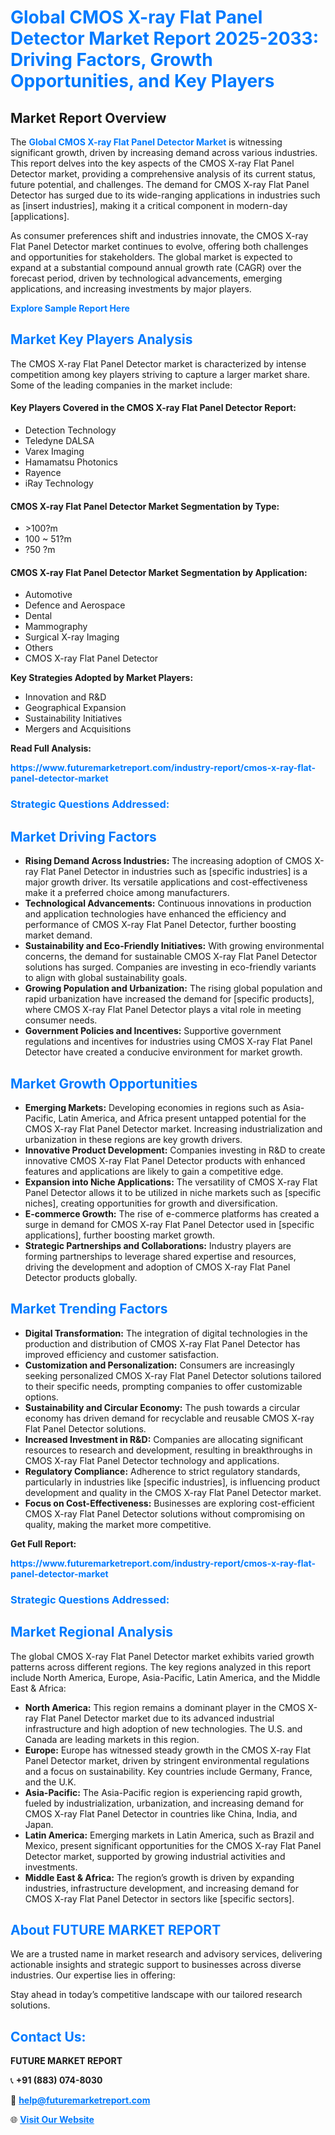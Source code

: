 <h1 style="color: #007BFF;">Global CMOS X-ray Flat Panel Detector Market Report 2025-2033: Driving Factors, Growth Opportunities, and Key Players</h1>

<section id="overview">
<h2>Market Report Overview</h2>
<p>The <a href="https://www.futuremarketreport.com/industry-report/cmos-x-ray-flat-panel-detector-market" style="color: #007BFF; text-decoration: none;"><strong>Global CMOS X-ray Flat Panel Detector Market</strong></a> is witnessing significant growth, driven by increasing demand across various industries. This report delves into the key aspects of the CMOS X-ray Flat Panel Detector market, providing a comprehensive analysis of its current status, future potential, and challenges. The demand for CMOS X-ray Flat Panel Detector has surged due to its wide-ranging applications in industries such as [insert industries], making it a critical component in modern-day [applications].</p>
<p>As consumer preferences shift and industries innovate, the CMOS X-ray Flat Panel Detector market continues to evolve, offering both challenges and opportunities for stakeholders. The global market is expected to expand at a substantial compound annual growth rate (CAGR) over the forecast period, driven by technological advancements, emerging applications, and increasing investments by major players.</p>
</section>

<section id="overview">
<p><a href="https://www.futuremarketreport.com/request-sample/reportId=127717" style="color: #007BFF; text-decoration: none;"><strong>Explore Sample Report Here</strong></a></p>
</section>

<section id="key-players">
<h2 style="color: #007BFF;">Market Key Players Analysis</h2>
<p>The CMOS X-ray Flat Panel Detector market is characterized by intense competition among key players striving to capture a larger market share. Some of the leading companies in the market include:</p>
<h4>Key Players Covered in the CMOS X-ray Flat Panel Detector Report:</h4>
<ul><li>Detection Technology</li><li>Teledyne DALSA</li><li>Varex Imaging</li><li>Hamamatsu Photonics</li><li>Rayence</li><li>iRay Technology</li></ul>
<h4>CMOS X-ray Flat Panel Detector Market Segmentation by Type:</h4>
<ul><li>&gt;100?m</li><li>100 ~ 51?m</li><li>?50 ?m</li></ul>

<h4>CMOS X-ray Flat Panel Detector Market Segmentation by Application:</h4>
<ul><li>Automotive</li><li>Defence and Aerospace</li><li>Dental</li><li>Mammography</li><li>Surgical X-ray Imaging</li><li>Others</li><li>CMOS X-ray Flat Panel Detector</li></ul>
<p><strong>Key Strategies Adopted by Market Players:</strong></p>
<ul>
<li>Innovation and R&D</li>
<li>Geographical Expansion</li>
<li>Sustainability Initiatives</li>
<li>Mergers and Acquisitions</li>
</ul>
</section>

<section>
<p><strong>Read Full Analysis: </strong></p><a href="https://www.futuremarketreport.com/industry-report/cmos-x-ray-flat-panel-detector-market" style="color: #007BFF; text-decoration: none;"><strong>https://www.futuremarketreport.com/industry-report/cmos-x-ray-flat-panel-detector-market</strong></a>
<h3 style="color: #007BFF;">Strategic Questions Addressed:</h3>
</section>

<section id="driving-factors">
<h2 style="color: #007BFF;">Market Driving Factors</h2>
<ul>
<li><strong>Rising Demand Across Industries:</strong> The increasing adoption of CMOS X-ray Flat Panel Detector in industries such as [specific industries] is a major growth driver. Its versatile applications and cost-effectiveness make it a preferred choice among manufacturers.</li>
<li><strong>Technological Advancements:</strong> Continuous innovations in production and application technologies have enhanced the efficiency and performance of CMOS X-ray Flat Panel Detector, further boosting market demand.</li>
<li><strong>Sustainability and Eco-Friendly Initiatives:</strong> With growing environmental concerns, the demand for sustainable CMOS X-ray Flat Panel Detector solutions has surged. Companies are investing in eco-friendly variants to align with global sustainability goals.</li>
<li><strong>Growing Population and Urbanization:</strong> The rising global population and rapid urbanization have increased the demand for [specific products], where CMOS X-ray Flat Panel Detector plays a vital role in meeting consumer needs.</li>
<li><strong>Government Policies and Incentives:</strong> Supportive government regulations and incentives for industries using CMOS X-ray Flat Panel Detector have created a conducive environment for market growth.</li>
</ul>
</section>

<section id="growth-opportunities">
<h2 style="color: #007BFF;">Market Growth Opportunities</h2>
<ul>
<li><strong>Emerging Markets:</strong> Developing economies in regions such as Asia-Pacific, Latin America, and Africa present untapped potential for the CMOS X-ray Flat Panel Detector market. Increasing industrialization and urbanization in these regions are key growth drivers.</li>
<li><strong>Innovative Product Development:</strong> Companies investing in R&D to create innovative CMOS X-ray Flat Panel Detector products with enhanced features and applications are likely to gain a competitive edge.</li>
<li><strong>Expansion into Niche Applications:</strong> The versatility of CMOS X-ray Flat Panel Detector allows it to be utilized in niche markets such as [specific niches], creating opportunities for growth and diversification.</li>
<li><strong>E-commerce Growth:</strong> The rise of e-commerce platforms has created a surge in demand for CMOS X-ray Flat Panel Detector used in [specific applications], further boosting market growth.</li>
<li><strong>Strategic Partnerships and Collaborations:</strong> Industry players are forming partnerships to leverage shared expertise and resources, driving the development and adoption of CMOS X-ray Flat Panel Detector products globally.</li>
</ul>
</section>

<section id="trending-factors">
<h2 style="color: #007BFF;">Market Trending Factors</h2>
<ul>
<li><strong>Digital Transformation:</strong> The integration of digital technologies in the production and distribution of CMOS X-ray Flat Panel Detector has improved efficiency and customer satisfaction.</li>
<li><strong>Customization and Personalization:</strong> Consumers are increasingly seeking personalized CMOS X-ray Flat Panel Detector solutions tailored to their specific needs, prompting companies to offer customizable options.</li>
<li><strong>Sustainability and Circular Economy:</strong> The push towards a circular economy has driven demand for recyclable and reusable CMOS X-ray Flat Panel Detector solutions.</li>
<li><strong>Increased Investment in R&D:</strong> Companies are allocating significant resources to research and development, resulting in breakthroughs in CMOS X-ray Flat Panel Detector technology and applications.</li>
<li><strong>Regulatory Compliance:</strong> Adherence to strict regulatory standards, particularly in industries like [specific industries], is influencing product development and quality in the CMOS X-ray Flat Panel Detector market.</li>
<li><strong>Focus on Cost-Effectiveness:</strong> Businesses are exploring cost-efficient CMOS X-ray Flat Panel Detector solutions without compromising on quality, making the market more competitive.</li>
</ul>
</section>

<section>
<p><strong>Get Full Report: </strong></p><a href="https://www.futuremarketreport.com/industry-report/cmos-x-ray-flat-panel-detector-market" style="color: #007BFF; text-decoration: none;"><strong>https://www.futuremarketreport.com/industry-report/cmos-x-ray-flat-panel-detector-market</strong></a>
<h3 style="color: #007BFF;">Strategic Questions Addressed:</h3>
</section>


<section id="regional-analysis">
<h2 style="color: #007BFF;">Market Regional Analysis</h2>
<p>The global CMOS X-ray Flat Panel Detector market exhibits varied growth patterns across different regions. The key regions analyzed in this report include North America, Europe, Asia-Pacific, Latin America, and the Middle East & Africa:</p>
<ul>
<li><strong>North America:</strong> This region remains a dominant player in the CMOS X-ray Flat Panel Detector market due to its advanced industrial infrastructure and high adoption of new technologies. The U.S. and Canada are leading markets in this region.</li>
<li><strong>Europe:</strong> Europe has witnessed steady growth in the CMOS X-ray Flat Panel Detector market, driven by stringent environmental regulations and a focus on sustainability. Key countries include Germany, France, and the U.K.</li>
<li><strong>Asia-Pacific:</strong> The Asia-Pacific region is experiencing rapid growth, fueled by industrialization, urbanization, and increasing demand for CMOS X-ray Flat Panel Detector in countries like China, India, and Japan.</li>
<li><strong>Latin America:</strong> Emerging markets in Latin America, such as Brazil and Mexico, present significant opportunities for the CMOS X-ray Flat Panel Detector market, supported by growing industrial activities and investments.</li>
<li><strong>Middle East & Africa:</strong> The region’s growth is driven by expanding industries, infrastructure development, and increasing demand for CMOS X-ray Flat Panel Detector in sectors like [specific sectors].</li>
</ul>
</section>

<footer>
<h2 style="color: #007BFF;">About FUTURE MARKET REPORT</h2>
<p>We are a trusted name in market research and advisory services, delivering actionable insights and strategic support to businesses across diverse industries. Our expertise lies in offering:</p>

<p>Stay ahead in today’s competitive landscape with our tailored research solutions.</p>

<h2 style="color: #007BFF;">Contact Us:</h2>
<p><strong>FUTURE MARKET REPORT</strong></p>
<p>📞 <strong>+91 (883) 074-8030</strong></p>
<p>📧 <strong><a href="mailto:help@futuremarketreport.com" style="color: #007BFF;">help@futuremarketreport.com</a></strong></p>
<p>🌐 <strong><a href="https://www.futuremarketreport.com/" style="color: #007BFF;">Visit Our Website</a></strong></p>
</footer>